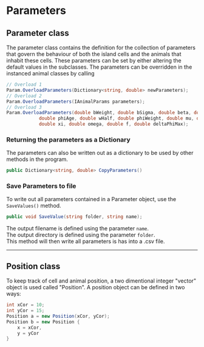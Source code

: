 # Parameters


## Parameter class
The parameter class contains the definition for the collection of parameters that govern the behaviour of both the island cells and the animals that inhabit these cells. These parameters can be set by either altering the default values in the subclasses. The parameters can be overridden in the instanced animal classes by calling 
```cs 
// Overload 1
Param.OverloadParameters(Dictionary<string, double> newParameters);
// Overload 2
Param.OverloadParameters(IAnimalParams parameters); 
// Overload 3
Param.OverloadParameters(double bWeight, double bSigma, double beta, double eta, double aHalf,
            double phiAge, double wHalf, double phiWeight, double mu, double gamma, double zeta,
            double xi, double omega, double f, double deltaPhiMax);
```

### Returning the parameters as a Dictionary
The parameters can also be written out as a dictionary to be used by other methods in the program.  
```cs
public Dictionary<string, double> CopyParameters()
```

### Save Parameters to file
To write out all parameters contained in a Parameter object, use the `SaveValues()` method.  
```cs
public void SaveValue(string folder, string name);
```
The output filename is defined using the parameter `name`.  
The output directory is defined using the parameter `folder`.  
This method will then write all parameters is has into a .csv file.  

---

## Position class
To keep track of cell and animal position, a two dimentional integer "vector" object is used called "Position". A position object can be defined in two ways:  
```cs
int xCor = 10;
int yCor = 15;
Position a = new Position(xCor, yCor);
Position b = new Position {
    x = xCor,
    y = yCor
}
```